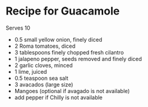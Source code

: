 # Recipe for Guacamole
Serves 10

- 0.5 small yellow onion, finely diced
- 2 Roma tomatoes, diced
- 3 tablespoons finely chopped fresh cilantro
- 1 jalapeno pepper, seeds removed and finely diced
- 2 garlic cloves, minced
- 1 lime, juiced
- 0.5 teaspoon sea salt
- 3 avacados (large size) 
- Mangoes (optional if avagado is not available)
- add pepper if Chilly is not available 
